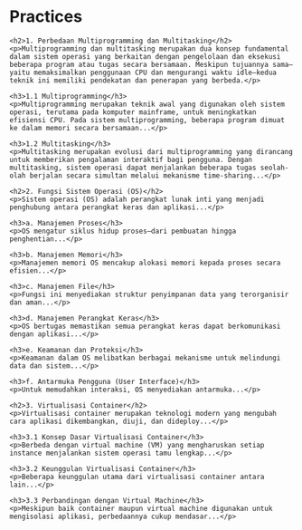 <!DOCTYPE html>
<html lang="id">
<head>
    <meta charset="UTF-8">
    <meta name="viewport" content="width=device-width, initial-scale=1.0">
    <title>Practices</title>
</head>
<body>
    <h1>Practices</h1>
    
    <h2>1. Perbedaan Multiprogramming dan Multitasking</h2>
    <p>Multiprogramming dan multitasking merupakan dua konsep fundamental dalam sistem operasi yang berkaitan dengan pengelolaan dan eksekusi beberapa program atau tugas secara bersamaan. Meskipun tujuannya sama—yaitu memaksimalkan penggunaan CPU dan mengurangi waktu idle—kedua teknik ini memiliki pendekatan dan penerapan yang berbeda.</p>
    
    <h3>1.1 Multiprogramming</h3>
    <p>Multiprogramming merupakan teknik awal yang digunakan oleh sistem operasi, terutama pada komputer mainframe, untuk meningkatkan efisiensi CPU. Pada sistem multiprogramming, beberapa program dimuat ke dalam memori secara bersamaan...</p>
    
    <h3>1.2 Multitasking</h3>
    <p>Multitasking merupakan evolusi dari multiprogramming yang dirancang untuk memberikan pengalaman interaktif bagi pengguna. Dengan multitasking, sistem operasi dapat menjalankan beberapa tugas seolah-olah berjalan secara simultan melalui mekanisme time-sharing...</p>
    
    <h2>2. Fungsi Sistem Operasi (OS)</h2>
    <p>Sistem operasi (OS) adalah perangkat lunak inti yang menjadi penghubung antara perangkat keras dan aplikasi...</p>
    
    <h3>a. Manajemen Proses</h3>
    <p>OS mengatur siklus hidup proses—dari pembuatan hingga penghentian...</p>
    
    <h3>b. Manajemen Memori</h3>
    <p>Manajemen memori OS mencakup alokasi memori kepada proses secara efisien...</p>
    
    <h3>c. Manajemen File</h3>
    <p>Fungsi ini menyediakan struktur penyimpanan data yang terorganisir dan aman...</p>
    
    <h3>d. Manajemen Perangkat Keras</h3>
    <p>OS bertugas memastikan semua perangkat keras dapat berkomunikasi dengan aplikasi...</p>
    
    <h3>e. Keamanan dan Proteksi</h3>
    <p>Keamanan dalam OS melibatkan berbagai mekanisme untuk melindungi data dan sistem...</p>
    
    <h3>f. Antarmuka Pengguna (User Interface)</h3>
    <p>Untuk memudahkan interaksi, OS menyediakan antarmuka...</p>
    
    <h2>3. Virtualisasi Container</h2>
    <p>Virtualisasi container merupakan teknologi modern yang mengubah cara aplikasi dikembangkan, diuji, dan dideploy...</p>
    
    <h3>3.1 Konsep Dasar Virtualisasi Container</h3>
    <p>Berbeda dengan virtual machine (VM) yang mengharuskan setiap instance menjalankan sistem operasi tamu lengkap...</p>
    
    <h3>3.2 Keunggulan Virtualisasi Container</h3>
    <p>Beberapa keunggulan utama dari virtualisasi container antara lain...</p>
    
    <h3>3.3 Perbandingan dengan Virtual Machine</h3>
    <p>Meskipun baik container maupun virtual machine digunakan untuk mengisolasi aplikasi, perbedaannya cukup mendasar...</p>
</body>
</html>
